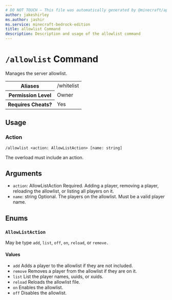 ```yaml
---
# DO NOT TOUCH — This file was automatically generated by @minecraft/api-docs-generator, to report problems file an issue at https://github.com/Mojang/minecraft-scripting-libraries
author: jakeshirley
ms.author: jashir
ms.service: minecraft-bedrock-edition
title: allowlist Command
description: Description and usage of the allowlist command
---
```

# `/allowlist` Command
Manages the server allowlist.

<table>
  <tr>
    <th>Aliases</th>
    <td>/whitelist</td>
  </tr>
  <tr>
    <th>Permission Level</th>
    <td>Owner</td>
  </tr>
  <tr>
    <th>Requires Cheats?</th>
    <td>Yes</td>
  </tr>
</table>

## Usage
### Action
`/allowlist <action: AllowListAction> [name: string]`

The overload must include an action.

## Arguments
- `action`: AllowListAction
Required. Adding a player, removing a player, reloading the allowlist, or listing all players on it.
- `name`: string
Optional. The players on the allowlist. Must be a valid player name.

## Enums
### `AllowListAction`
May be type `add`, `list`, `off`, `on`, `reload`, or `remove.`

#### Values
- `add`
Adds a player to the allowlist if they are not included.
- `remove`
Removes a player from the allowlist if they are on it.
- `list`
List the player names, uuids, or xuids.
- `reload`
Reloads the allowlist file.
- `on`
Enables the allowlist.
- `off`
Disables the allowlist.
